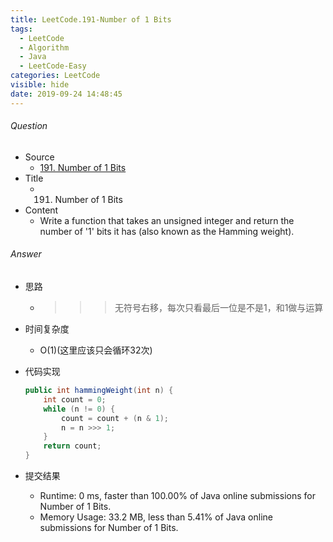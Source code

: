 ```yaml
---
title: LeetCode.191-Number of 1 Bits
tags:
  - LeetCode
  - Algorithm
  - Java
  - LeetCode-Easy
categories: LeetCode
visible: hide
date: 2019-09-24 14:48:45
---
```

###### Question
- Source
	- [191. Number of 1 Bits](https://leetcode.com/problems/number-of-1-bits/) 
- Title
	- 191. Number of 1 Bits 
- Content
	- Write a function that takes an unsigned integer and return the number of '1' bits it has (also known as the Hamming weight).
<!--more-->

###### Answer
- 思路
	- >>> 无符号右移，每次只看最后一位是不是1，和1做与运算
- 时间复杂度
	- O(1)(这里应该只会循环32次)	
- 代码实现

	```Java
	public int hammingWeight(int n) {
        int count = 0;
        while (n != 0) {
            count = count + (n & 1);
            n = n >>> 1;
        }
        return count;
    }
	```
- 提交结果
	- Runtime: 0 ms, faster than 100.00% of Java online submissions for Number of 1 Bits.
	- Memory Usage: 33.2 MB, less than 5.41% of Java online submissions for Number of 1 Bits. 
